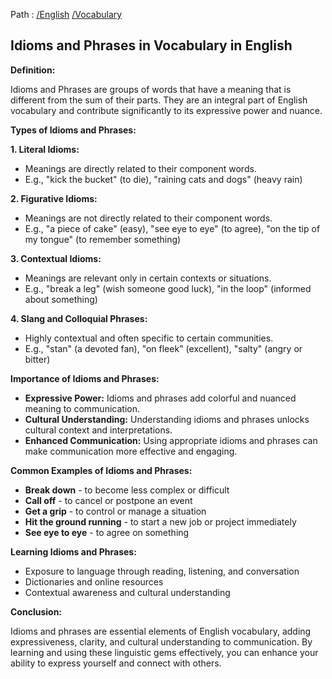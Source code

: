 Path : [/English](../../index.md) [/Vocabulary](../index.md)
## Idioms and Phrases in Vocabulary in English

**Definition:**

Idioms and Phrases are groups of words that have a meaning that is different from the sum of their parts. They are an integral part of English vocabulary and contribute significantly to its expressive power and nuance. 


**Types of Idioms and Phrases:**

**1. Literal Idioms:**
- Meanings are directly related to their component words.
- E.g., "kick the bucket" (to die), "raining cats and dogs" (heavy rain)


**2. Figurative Idioms:**
- Meanings are not directly related to their component words.
- E.g., "a piece of cake" (easy), "see eye to eye" (to agree), "on the tip of my tongue" (to remember something)


**3. Contextual Idioms:**
- Meanings are relevant only in certain contexts or situations.
-  E.g., "break a leg" (wish someone good luck), "in the loop" (informed about something)


**4. Slang and Colloquial Phrases:**
- Highly contextual and often specific to certain communities.
- E.g., "stan" (a devoted fan), "on fleek" (excellent), "salty" (angry or bitter)


**Importance of Idioms and Phrases:**

- **Expressive Power:** Idioms and phrases add colorful and nuanced meaning to communication.
- **Cultural Understanding:** Understanding idioms and phrases unlocks cultural context and interpretations.
- **Enhanced Communication:** Using appropriate idioms and phrases can make communication more effective and engaging.


**Common Examples of Idioms and Phrases:**

- **Break down** - to become less complex or difficult
- **Call off** - to cancel or postpone an event
- **Get a grip** - to control or manage a situation
- **Hit the ground running** - to start a new job or project immediately
- **See eye to eye** - to agree on something


**Learning Idioms and Phrases:**

- Exposure to language through reading, listening, and conversation
- Dictionaries and online resources
- Contextual awareness and cultural understanding 


**Conclusion:**

Idioms and phrases are essential elements of English vocabulary, adding expressiveness, clarity, and cultural understanding to communication. By learning and using these linguistic gems effectively, you can enhance your ability to express yourself and connect with others.
